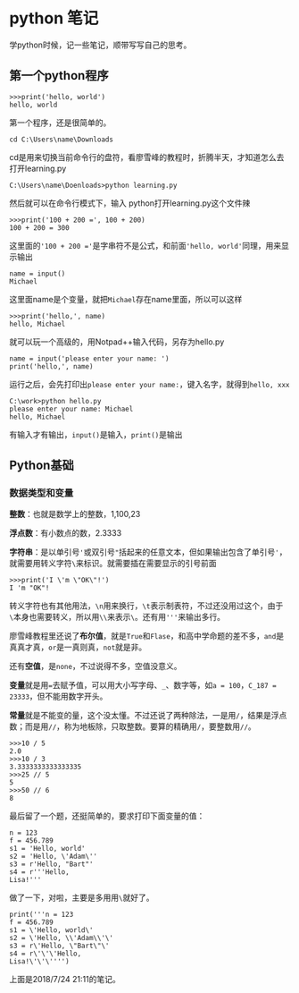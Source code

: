 # python 笔记

学python时候，记一些笔记，顺带写写自己的思考。

## 第一个python程序
    >>>print('hello, world')
    hello, world
第一个程序，还是很简单的。

	cd C:\Users\name\Downloads
cd是用来切换当前命令行的盘符，看廖雪峰的教程时，折腾半天，才知道怎么去打开learning.py

	C:\Users\name\Doenloads>python learning.py
然后就可以在命令行模式下，输入 python打开learning.py这个文件辣

	>>>print('100 + 200 =', 100 + 200)
	100 + 200 = 300
这里面的`'100 + 200 ='`是字串符不是公式，和前面`'hello, world'`同理，用来显示输出

	
	name = input()
	Michael
这里面name是个变量，就把`Michael`存在name里面，所以可以这样

	>>>print('hello,', name)
	hello, Michael
就可以玩一个高级的，用Notpad++输入代码，另存为hello.py

	name = input('please enter your name: ')
	print('hello,', name)
运行之后，会先打印出`please enter your name:`，键入名字，就得到`hello, xxx`

	C:\work>python hello.py
	please enter your name: Michael
	hello, Michael
有输入才有输出，`input()`是输入，`print()`是输出

## Python基础

### 数据类型和变量

**整数**：也就是数学上的整数，1,100,23

**浮点数**：有小数点的数，2.3333

**字符串**：是以单引号`'`或双引号`"`括起来的任意文本，但如果输出包含了单引号`'`，就需要用转义字符`\`来标识。就需要插在需要显示的引号前面

	>>>print('I \'m \"OK\"!')
	I 'm "OK"!

转义字符也有其他用法，`\n`用来换行，`\t`表示制表符，不过还没用过这个，由于`\`本身也需要转义，所以用`\\`来表示`\`。还有用`'''`来输出多行。

廖雪峰教程里还说了**布尔值**，就是`True`和`Flase`，和高中学命题的差不多，`and`是真真才真，`or`是一真则真，`not`就是非。

还有**空值**，是`none`，不过说得不多，空值没意义。

**变量**就是用`=`去赋予值，可以用大小写字母、`_`、数字等，如`a = 100`，`C_187 = 23333`，但不能用数字开头。

**常量**就是不能变的量，这个没太懂。不过还说了两种除法，一是用`/`，结果是浮点数；而是用`//`，称为地板除，只取整数。要算的精确用`/`，要整数用`//`。

	>>>10 / 5
	2.0
	>>>10 / 3
	3.3333333333333335
	>>>25 // 5
	5
	>>>50 // 6
	8

最后留了一个题，还挺简单的，要求打印下面变量的值：

	n = 123
	f = 456.789
	s1 = 'Hello, world'
	s2 = 'Hello, \'Adam\''
	s3 = r'Hello, "Bart"'
	s4 = r'''Hello,
	Lisa!'''

做了一下，对啦，主要是多用用`\`就好了。

	print('''n = 123
	f = 456.789
	s1 = \'Hello, world\'
	s2 = \'Hello, \\'Adam\\'\'
	s3 = r\'Hello, \"Bart\"\'
	s4 = r\'\'\'Hello, 
	Lisa!\'\'\'''')
上面是2018/7/24 21:11的笔记。
